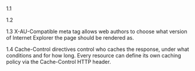 1.1

1.2

1.3 X-AU-Compatible meta tag allows web authors to choose what version of Internet Explorer the page should be rendered as.

1.4 Cache-Control directives control who caches the response, under what conditions and for how long. Every resource can define its own caching policy via the Cache-Control HTTP header.
